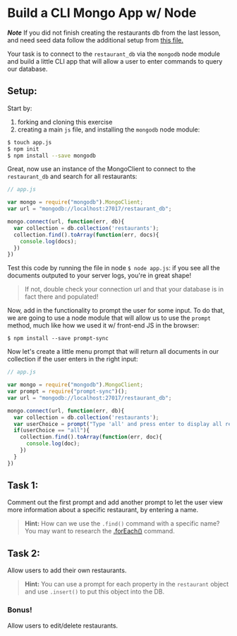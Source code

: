 # Build a CLI Mongo App w/ Node

_**Note**_ If you did not finish creating the restaurants db from the last lesson, and need seed data follow the additional setup from [this file.](./seeds.md)

Your task is to connect to the `restaurant_db` via the `mongodb` node module and
build a little CLI app that will allow a user to enter commands to query our
database.

## Setup:

Start by:
1. forking and cloning this exercise
2. creating a main `js` file, and installing the `mongodb` node module:

```bash
$ touch app.js
$ npm init
$ npm install --save mongodb
```

Great, now use an instance of the MongoClient to connect to the `restaurant_db` and search for all restaurants:

```js
// app.js

var mongo = require("mongodb").MongoClient;
var url = "mongodb://localhost:27017/restaurant_db";

mongo.connect(url, function(err, db){
  var collection = db.collection('restaurants');
  collection.find().toArray(function(err, docs){
    console.log(docs);
  })
})
```

Test this code by running the file in node `$ node app.js`: if you see all the documents outputed to your server logs, you're in great shape!
> If not, double check your connection url and that your database is in fact there and populated!

Now, add in the functionality to prompt the user for some input. To do that, we
are going to use a node module that will allow us to use the `prompt` method,
much like how we used it w/ front-end JS in the browser:

```
$ npm install --save prompt-sync
```

Now let's create a little menu prompt that will return all documents in our collection
if the user enters in the right input:

```js
// app.js

var mongo = require("mongodb").MongoClient;
var prompt = require("prompt-sync")();
var url = "mongodb://localhost:27017/restaurant_db";

mongo.connect(url, function(err, db){
  var collection = db.collection('restaurants');
  var userChoice = prompt("Type 'all' and press enter to display all restaurants' names: ");
  if(userChoice == "all"){
    collection.find().toArray(function(err, doc){
      console.log(doc);
    })
  }
})
```

## Task 1:

Comment out the first prompt and add another prompt to let the user view more information about a specific restaurant, by entering a name.

> **Hint:** How can we use the `.find()` command with a specific name?  You may want to research the [.forEach()](https://docs.mongodb.com/v3.2/reference/method/cursor.forEach/) command.

## Task 2:

Allow users to add their own restaurants.

> **Hint:** You can use a prompt for each property in the `restaurant` object and use `.insert()` to put this object into the DB.

### Bonus!

Allow users to edit/delete restaurants.
